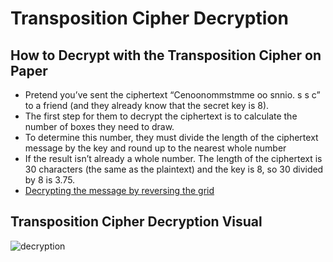 # Transposition Cipher Decryption 

## How to Decrypt with the Transposition Cipher on Paper

* Pretend you’ve sent the ciphertext “Cenoonommstmme oo snnio. s s c” to a friend (and they already know that the secret key is 8). 
* The first step for them to decrypt the ciphertext is to calculate the number of boxes they need to draw. 
* To determine this number, they must divide the length of the ciphertext message by the key and round up to the nearest whole number 
* If the result isn’t already a whole number. The length of the ciphertext is 30 characters (the same as the plaintext) and the key is 8, so 30 divided by 8 is       3.75.
* [Decrypting the message by reversing the grid](https://kutt.it/eueGen)

## Transposition Cipher Decryption Visual 
![decryption](https://user-images.githubusercontent.com/48232101/108332077-83fa1e80-71f7-11eb-8e18-15e50b685188.gif)
